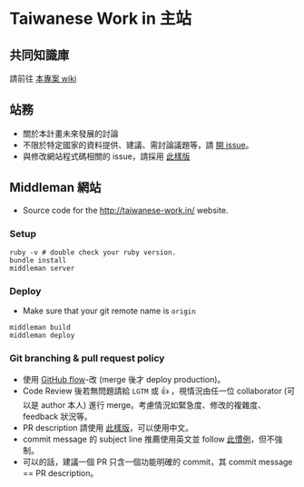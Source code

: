 # Taiwanese Work in 主站

## 共同知識庫

請前往 [本專案 wiki](https://github.com/taiwanese-work-in/foreign-country/wiki)

## 站務

* 關於本計畫未來發展的討論
* 不限於特定國家的資料提供、建議、需討論議題等，請 [開 issue](https://github.com/taiwanese-work-in/foreign-country/issues/new)。
* 與修改網站程式碼相關的 issue，請採用 [此樣版](/.github/ISSUE_TEMPLATE.md)

## Middleman 網站

* Source code for the <http://taiwanese-work.in/> website.

### Setup

```
ruby -v # double check your ruby version.
bundle install
middleman server
```

### Deploy

* Make sure that your git remote name is `origin`

```
middleman build
middleman deploy
```

### Git branching & pull request policy

* 使用 [GitHub flow](https://guides.github.com/introduction/flow/)-改 (merge 後才 deploy production)。
* Code Review 後若無問題請給 `LGTM` 或 :+1: ，視情況由任一位 collaborator (可以是 author 本人) 進行 merge。考慮情況如緊急度、修改的複雜度、feedback 狀況等。
* PR description 請使用 [此樣版](/.github/PULL_REQUEST_TEMPLATE.md)，可以使用中文。
* commit message 的 subject line 推薦使用英文並 follow [此慣例](http://chris.beams.io/posts/git-commit/)，但不強制。
* 可以的話，建議一個 PR 只含一個功能明確的 commit，其 commit message == PR description。
